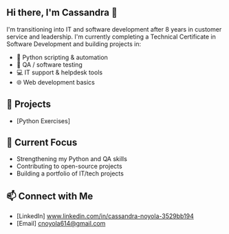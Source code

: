 ## Hi there, I'm Cassandra 👋

I'm transitioning into IT and software development after 8 years in customer service and leadership.
I'm currently completing a Technical Certificate in Software Development and building projects in:

- 🐍 Python scripting & automation  
- 🧪 QA / software testing  
- 💻 IT support & helpdesk tools  
- 🌐 Web development basics

## 🚀 Projects
- [Python Exercises]

## 🎯 Current Focus
- Strengthening my Python and QA skills  
- Contributing to open-source projects  
- Building a portfolio of IT/tech projects

## 📫 Connect with Me
- [LinkedIn] www.linkedin.com/in/cassandra-noyola-3529bb194 
- [Email] cnoyola614@gmail.com
